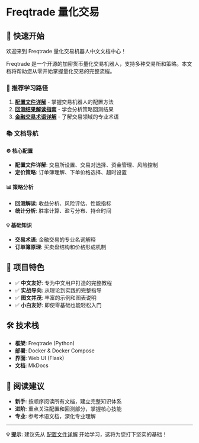 # Freqtrade 量化交易

## 🚀 快速开始

欢迎来到 Freqtrade 量化交易机器人中文文档中心！

Freqtrade 是一个开源的加密货币量化交易机器人，支持多种交易所和策略。本文档将帮助您从零开始掌握量化交易的完整流程。

### 🎯 推荐学习路径

1. **[配置文件详解](01-配置文件详解.md)** - 掌握交易机器人的配置方法
2. **[回测结果解读指南](02-回测结果解读指南.md)** - 学会分析策略回测结果
3. **[金融交易术语详解](03-金融交易术语详解.md)** - 了解交易领域的专业术语

### 📚 文档导航

#### ⚙️ 核心配置
- **配置文件详解**: 交易所设置、交易对选择、资金管理、风险控制
- **定价策略**: 订单簿理解、下单价格选择、超时设置

#### 📊 策略分析
- **回测解读**: 收益分析、风险评估、性能指标
- **统计分析**: 胜率计算、盈亏分布、持仓时间

#### 💡 基础知识
- **交易术语**: 金融交易的专业名词解释
- **订单簿原理**: 买卖盘结构和价格形成机制

## 🎯 项目特色

- ✅ **中文友好**: 专为中文用户打造的完整教程
- ✅ **实战导向**: 从理论到实践的完整指导
- ✅ **图文并茂**: 丰富的示例和图表说明
- ✅ **小白友好**: 即使零基础也能轻松入门

## 🛠️ 技术栈

- **框架**: Freqtrade (Python)
- **部署**: Docker & Docker Compose
- **界面**: Web UI (Flask)
- **文档**: MkDocs

## 📖 阅读建议

- **新手**: 按顺序阅读所有文档，建立完整知识体系
- **进阶**: 重点关注配置和回测部分，掌握核心技能
- **专业**: 参考术语文档，深化专业理解

---

**💡 提示**: 建议先从 [配置文件详解](01-配置文件详解.md) 开始学习，这将为您打下坚实的基础！
